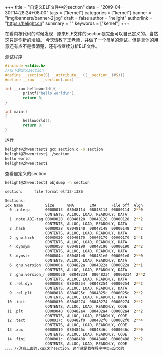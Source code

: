+++
title = "自定义ELF文件中的section"
date = "2009-04-30T14:28:24+08:00"
tags = ["kernel"]
categories = ["kernel"]
banner = "img/banners/banner-2.jpg"
draft = false
author = "helight"
authorlink = "https://helight.cn"
summary = ""
keywords = ["kernel"]
+++

在看内核代码的时候发现，原来ELF文件的section是完全可以自己定义的。当然这只是作新的增加。
今天请教了王老师，并做了一个简单的测试。但是具体的用意还有点不是很清楚，还有待继续分析ELF文件。
<!--more-->
测试程序
```c
#include <stdio.h>
//以下是定义section
#define __section(S) __attribute__ ((__section__(#S)))
#define __xux   __section(.xux)

int __xux helloworld(){
        printf("hello world\n");
        return 0;
}

int main()
{
        helloworld();
        return 0;
}

```
运行
``` sh
helight@Zhwen:test$ gcc section.c -o section
helight@Zhwen:test$ ./section 
hello world
helight@Zhwen:test$ 
```
查看自定义的section
``` sh
helight@Zhwen:test$ objdump -h section

section:     file format elf32-i386

Sections:
Idx Name          Size      VMA       LMA       File off  Algn
  0 .interp       00000013  08048114  08048114  00000114  2**0
                  CONTENTS, ALLOC, LOAD, READONLY, DATA
  1 .note.ABI-tag 00000020  08048128  08048128  00000128  2**2
                  CONTENTS, ALLOC, LOAD, READONLY, DATA
  2 .hash         00000028  08048148  08048148  00000148  2**2
                  CONTENTS, ALLOC, LOAD, READONLY, DATA
  3 .gnu.hash     00000020  08048170  08048170  00000170  2**2
                  CONTENTS, ALLOC, LOAD, READONLY, DATA
  4 .dynsym       00000050  08048190  08048190  00000190  2**2
                  CONTENTS, ALLOC, LOAD, READONLY, DATA
  5 .dynstr       0000004a  080481e0  080481e0  000001e0  2**0
                  CONTENTS, ALLOC, LOAD, READONLY, DATA
  6 .gnu.version  0000000a  0804822a  0804822a  0000022a  2**1
                  CONTENTS, ALLOC, LOAD, READONLY, DATA
  7 .gnu.version_r 00000020  08048234  08048234  00000234  2**2
                  CONTENTS, ALLOC, LOAD, READONLY, DATA
  8 .rel.dyn      00000008  08048254  08048254  00000254  2**2
                  CONTENTS, ALLOC, LOAD, READONLY, DATA
  9 .rel.plt      00000018  0804825c  0804825c  0000025c  2**2
                  CONTENTS, ALLOC, LOAD, READONLY, DATA
 10 .init         00000030  08048274  08048274  00000274  2**2
                  CONTENTS, ALLOC, LOAD, READONLY, CODE
 11 .plt          00000040  080482a4  080482a4  000002a4  2**2
                  CONTENTS, ALLOC, LOAD, READONLY, CODE
 12 .text         0000017c  080482f0  080482f0  000002f0  2**4
                  CONTENTS, ALLOC, LOAD, READONLY, CODE
 13 .xux          00000019  0804846c  0804846c  0000046c  2**0
                  CONTENTS, ALLOC, LOAD, READONLY, CODE
 14 .fini         0000001c  08048488  08048488  00000488  2**2
                  CONTENTS, ALLOC, LOAD, READONLY, CODE
。。。。//注意上面的.xux这个section，这个就是我在程序中自己定义的
```